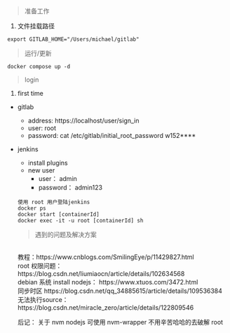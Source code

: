 > 准备工作
  1. 文件挂载路径
  ```
  export GITLAB_HOME="/Users/michael/gitlab"
  ```

> 运行/更新
  ```
  docker compose up -d
  ```

> login
  1. first time

  - gitlab
    - address: https://localhost/user/sign_in
    - user: root
    - password: cat /etc/gitlab/initial_root_password
                w152****
  - jenkins
      - install plugins
      - new user
        - user： admin
        - password： admin123

    ```
    使用 root 用户登陆jenkins
    docker ps
    docker start [containerId]
    docker exec -it -u root [containerId] sh
    ```
    > 遇到的问题及解决方案
    <br>
    教程：https://www.cnblogs.com/SmilingEye/p/11429827.html <br>
    root 权限问题： https://blog.csdn.net/liumiaocn/article/details/102634568 <br>
    debian 系统 install nodejs： https://www.xtuos.com/3472.html <br>
    同步时区 https://blog.csdn.net/qq_34885615/article/details/109536384 <br>
    无法执行source： https://blog.csdn.net/miracle_zero/article/details/122809546


    后记：
    关于 nvm nodejs 可使用 nvm-wrapper 不用辛苦哈哈的去破解 root
